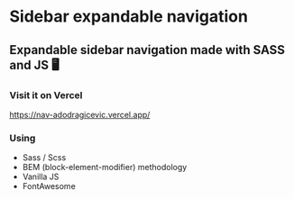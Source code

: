 # Sidebar expandable navigation

## Expandable sidebar navigation made with SASS and JS :desktop_computer:

### Visit it on Vercel
https://nav-adodragicevic.vercel.app/

### Using
* Sass / Scss
* BEM (block-element-modifier) methodology
* Vanilla JS
* FontAwesome